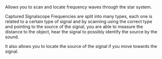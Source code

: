 Allows you to scan and locate frequency waves through the star system.

Captured Signalscope Frequencies are split into many types, each one is related to a certain type of signal and by scanning using the correct type and pointing to the source of the signal, you are able to measure the distance to the object, hear the signal to possibly identify the source by the sound.

It also allows you to locate the source of the signal if you move towards the signal.